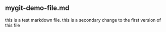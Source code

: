 ## mygit-demo-file.md

this is a test markdown file.
this is a secondary change to the first version of this file
